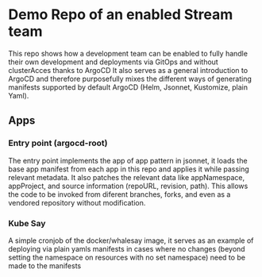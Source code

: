 # Demo Repo of an enabled Stream team

This repo shows how a development team can be enabled to fully handle their own development and deployments via GitOps and without clusterAcces thanks to ArgoCD
It also serves as a general introduction to ArgoCD and therefore purposefully mixes the different ways of generating manifests supported by default ArgoCD (Helm, Jsonnet, Kustomize, plain Yaml).


## Apps

### Entry point (argocd-root)

The entry point implements the app of app pattern in jsonnet, it loads the base app manifest from each app in this repo and applies it while passing relevant metadata. It also patches the relevant data like appNamespace, appProject, and source information (repoURL, revision, path). This allows the code to be invoked from diferent branches, forks, and even as a vendored repository without modification.

### Kube Say

A simple cronjob of the docker/whalesay image, it serves as an example of deploying via plain yamls manifests in cases where no changes (beyond setting the namespace on resources with no set namespace) need to be made to the manifests
